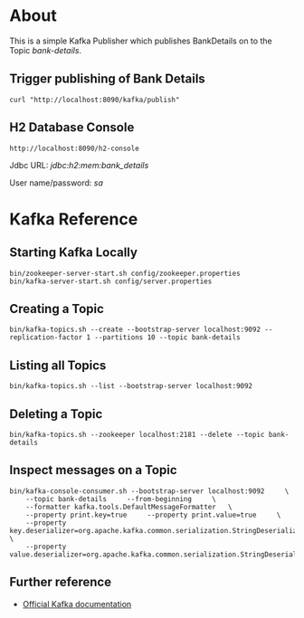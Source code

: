 # About

This is a simple Kafka Publisher which publishes BankDetails on to the Topic *bank-details*.

## Trigger publishing of Bank Details

	curl "http://localhost:8090/kafka/publish"

## H2 Database Console

	http://localhost:8090/h2-console
	
Jdbc URL: *jdbc:h2:mem:bank_details*	

User name/password: *sa*	

# Kafka Reference
## Starting Kafka Locally

	bin/zookeeper-server-start.sh config/zookeeper.properties
	bin/kafka-server-start.sh config/server.properties
	
## Creating a Topic

	bin/kafka-topics.sh --create --bootstrap-server localhost:9092 --replication-factor 1 --partitions 10 --topic bank-details
	
## Listing all Topics

	bin/kafka-topics.sh --list --bootstrap-server localhost:9092
		
## Deleting a Topic

	bin/kafka-topics.sh --zookeeper localhost:2181 --delete --topic bank-details		
	
## Inspect messages on a Topic

	bin/kafka-console-consumer.sh --bootstrap-server localhost:9092     \
		--topic bank-details     --from-beginning     \
		--formatter kafka.tools.DefaultMessageFormatter   \
		--property print.key=true     --property print.value=true     \
		--property key.deserializer=org.apache.kafka.common.serialization.StringDeserializer     \
		--property value.deserializer=org.apache.kafka.common.serialization.StringDeserializer
		
## Further reference
* [Official Kafka documentation](https://kafka.apache.org/quickstart)
